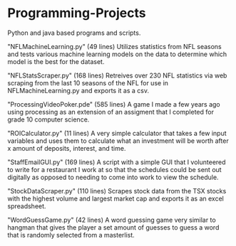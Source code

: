# Programming-Projects
Python and java based programs and scripts.

"NFLMachineLearning.py" (49 lines) Utilizes statistics from NFL seasons and tests various machine learning models on the data 
to determine which model is the best for the dataset.

"NFLStatsScraper.py" (168 lines) Retreives over 230 NFL statistics via web scraping from the last 10 seasons of the NFL for use in NFLMachineLearning.py and exports it as a csv.

"ProcessingVideoPoker.pde" (585 lines) A game I made a few years ago using processing as an extension of an assigment that I completed for grade 10 computer science.

"ROICalculator.py" (11 lines) A very simple calculator that takes a few input variables and uses them to calculate what an investment will be worth after x amount of deposits,
interest, and time.

"StaffEmailGUI.py" (169 lines) A script with a simple GUI that I volunteered to write for a restaurant I work at so that the schedules could be sent out digitally as opposed
to needing to come into work to view the schedule.

"StockDataScraper.py" (110 lines) Scrapes stock data from the TSX stocks with the highest volume and largest market cap and exports it as an excel spreadsheet.

"WordGuessGame.py" (42 lines) A word guessing game very similar to hangman that gives the player a set amount of guesses to guess a word that is 
randomly selected from a masterlist.
